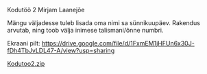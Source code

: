 Kodutöö 2
Mirjam Laanejõe

Mängu väljadesse tuleb lisada oma nimi sa sünnikuupäev. Rakendus arvutab, ning toob välja inimese talismani/õnne numbri.

Ekraani pilt: https://drive.google.com/file/d/1FxmEM1jHFUn6x30J-fDh4TbJvLDL47-A/view?usp=sharing

[Kodutoo2.zip](https://github.com/mirjam999/2-kodutoo/files/6333511/Kodutoo2.zip)




